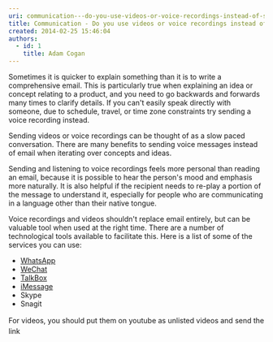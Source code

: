 ```yaml
---
uri: communication---do-you-use-videos-or-voice-recordings-instead-of-sending-long-emails
title: Communication - Do you use videos or voice recordings instead of sending long emails?
created: 2014-02-25 15:46:04
authors:
  - id: 1
    title: Adam Cogan
---
```





<span class='intro'> ​​​Sometimes it is quicker to explain something than it is to write a comprehensive email. This is particularly true when explaining an idea or concept relating to a product, and you need to go backwards and forwards many times to clarify details. If you can't easily speak directly with someone, due to schedule, travel, or time zone constraints try sending a voice recording&#160;instead.<br> </span>

<p>​Sending&#160;videos or&#160;voice recordings&#160;can be thought of as a slow paced conversation. There are many benefits to sending voice messages instead of email when iterating over concepts and ideas.<br></p><p>Sending and listening to voice recordings&#160;feels more personal than reading an email, because it is possible to hear the person'​s mood and emphasis more naturally.&#160;It is also helpful if the recipient needs to re-play a portion of the message to understand it, especially for people who are communicating in a language other than their native tongue.</p><p>Voice recordings and videos&#160;shouldn't replace email entirely,​ but can be valuable tool when used at the right time. There are a number of technological tools available to facilitate this. Here is a list of some of the services you can use&#58;</p><ul><li>
      <a href="http&#58;//www.whatsapp.com/">WhatsApp</a>&#160;</li><li>
      <a href="http&#58;//www.wechat.com/">WeChat</a>&#160;</li><li>
      <a href="http&#58;//talkboxapp.com/">TalkBox</a>&#160;</li><li><a href="http&#58;//www.imore.com/how-send-voice-note-your-iphone-imessage-or-sms">iMessage​​</a></li><li>Skype</li><li>Snagit</li></ul><div><span style="line-height&#58;21px;">For videos, you should put them on youtube as unlisted videos and send the link​</span></div>


